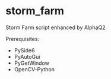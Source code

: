 # storm_farm
Storm Farm script enhanced by AlphaQ2

Prerequisites:
- PySide6
- PyAutoGui
- PyGetWindow
- OpenCV-Python
